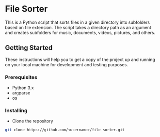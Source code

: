 # File Sorter

This is a Python script that sorts files in a given directory into subfolders based on file extension. The script takes a directory path as an argument and creates subfolders for music, documents, videos, pictures, and others.

## Getting Started

These instructions will help you to get a copy of the project up and running on your local machine for development and testing purposes.

### Prerequisites

- Python 3.x
- argparse
- os 

### Installing

- Clone the repository
```bash
git clone https://github.com/<username>/file-sorter.git
